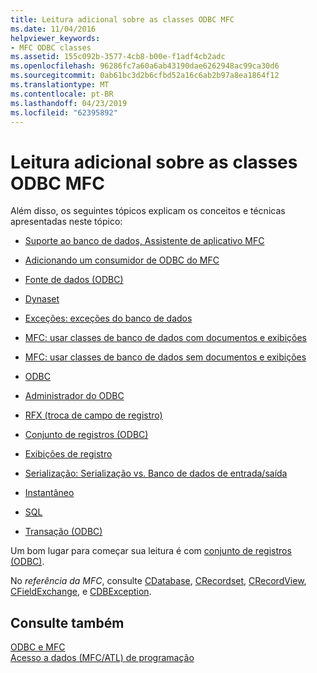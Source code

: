 ```yaml
---
title: Leitura adicional sobre as classes ODBC MFC
ms.date: 11/04/2016
helpviewer_keywords:
- MFC ODBC classes
ms.assetid: 155c092b-3577-4cb8-b00e-f1adf4cb2adc
ms.openlocfilehash: 96286fc7a60a6ab43190dae6262948ac99ca30d6
ms.sourcegitcommit: 0ab61bc3d2b6cfbd52a16c6ab2b97a8ea1864f12
ms.translationtype: MT
ms.contentlocale: pt-BR
ms.lasthandoff: 04/23/2019
ms.locfileid: "62395892"
---
```

# <a name="further-reading-about-the-mfc-odbc-classes"></a>Leitura adicional sobre as classes ODBC MFC

Além disso, os seguintes tópicos explicam os conceitos e técnicas apresentadas neste tópico:

- [Suporte ao banco de dados, Assistente de aplicativo MFC](../../mfc/reference/database-support-mfc-application-wizard.md)

- [Adicionando um consumidor de ODBC do MFC](../../mfc/reference/adding-an-mfc-odbc-consumer.md)

- [Fonte de dados (ODBC)](../../data/odbc/data-source-odbc.md)

- [Dynaset](../../data/odbc/dynaset.md)

- [Exceções: exceções do banco de dados](../../mfc/exceptions-database-exceptions.md)

- [MFC: usar classes de banco de dados com documentos e exibições](../../data/mfc-using-database-classes-with-documents-and-views.md)

- [MFC: usar classes de banco de dados sem documentos e exibições](../../data/mfc-using-database-classes-without-documents-and-views.md)

- [ODBC](../../data/odbc/odbc-basics.md)

- [Administrador do ODBC](../../data/odbc/odbc-administrator.md)

- [RFX (troca de campo de registro)](../../data/odbc/record-field-exchange-rfx.md)

- [Conjunto de registros (ODBC)](../../data/odbc/recordset-odbc.md)

- [Exibições de registro](../../data/record-views-mfc-data-access.md)

- [Serialização: Serialização vs. Banco de dados de entrada/saída](../../mfc/serialization-serialization-vs-database-input-output.md)

- [Instantâneo](../../data/odbc/snapshot.md)

- [SQL](../../data/odbc/sql.md)

- [Transação (ODBC)](../../data/odbc/transaction-odbc.md)

Um bom lugar para começar sua leitura é com [conjunto de registros (ODBC)](../../data/odbc/recordset-odbc.md).

No *referência da MFC*, consulte [CDatabase](../../mfc/reference/cdatabase-class.md), [CRecordset](../../mfc/reference/crecordset-class.md), [CRecordView](../../mfc/reference/crecordview-class.md), [CFieldExchange](../../mfc/reference/cfieldexchange-class.md), e [CDBException](../../mfc/reference/cdbexception-class.md).

## <a name="see-also"></a>Consulte também

[ODBC e MFC](../../data/odbc/odbc-and-mfc.md)<br/>
[Acesso a dados (MFC/ATL) de programação](../../data/data-access-programming-mfc-atl.md)
